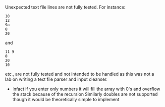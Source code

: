 Unexpected text file lines are not fully tested. For instance:
```
10
12
9a
8
20
```
and
```
11 9
8
20
10
```
etc., are not fully tested and not intended to be handled as this was not a lab on writing a text file parser and input cleanser.
* Infact if you enter only numbers it will fill the array with 0's and overflow the stack because of the recursion
Similarly doubles are not supported though it would be theoretically simple to implement

